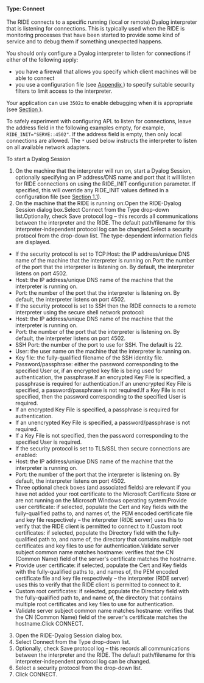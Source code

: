 



#### Type: Connect


The RIDE connects to a specific running (local or remote) Dyalog interpreter that is listening for connections. This is typically used when the RIDE is monitoring processes that have been started to provide some kind of service and to debug them if something unexpected happens.



You should only configure a Dyalog interpreter to listen for connections if either of the following apply:

- you have a firewall that allows you specify which client machines will be able to connect
- you use a configuration file (see [Appendix ](sample_configuration_file.md#)) to specify suitable security filters to limit access to the interpreter.

Your application can use `3502⌶` to enable debugging when it is appropriate (see [Section ](3502_ibeam_ride.md#)).


To safely experiment with configuring APL to listen for connections, leave the address field in the following examples empty, for example, `RIDE_INIT="SERVE::4502"`. If the address field is empty, then only local connections are allowed. The `*` used below instructs the interpreter to listen on all available network adapters.



To start a Dyalog Session

1. On the machine that the interpreter will run on, start a Dyalog Session, optionally specifying an IP address/DNS name and port that it will listen for RIDE connections on using the RIDE_INIT configuration parameter. If specified, this will override any RIDE_INIT values defined in a configuration file (see [Section 1.1](configuration_ini_file.md#)).
2. On the machine that the RIDE is running on:Open the RIDE-Dyalog Session dialog box.Select Connect from the Type drop-down list.Optionally, check Save protocol log – this  records all communications between the interpreter and the RIDE. The default path/filename for this interpreter‑independent protocol log can be changed.Select a security protocol from the drop-down list.
The type-dependent information fields are displayed.
- If the security protocol is set to TCP:Host: the IP address/unique DNS name of the machine that the interpreter is running on.Port: the number of the port that the interpreter is listening on. By default, the interpreter listens on port 4502.
- Host: the IP address/unique DNS name of the machine that the interpreter is running on.
- Port: the number of the port that the interpreter is listening on. By default, the interpreter listens on port 4502.
- If the security protocol is set to SSH then the RIDE connects to a remote interpreter using the secure shell network protocol:
- Host: the IP address/unique DNS name of the machine that the interpreter is running on.
- Port: the number of the port that the interpreter is listening on. By default, the interpreter listens on port 4502.
- SSH Port: the number of the port to use for SSH. The default is 22.
- User: the user name on the machine that the interpreter is running on.
- Key file: the fully-qualified filename of the SSH identity file.
- Password/passphrase: either the password corresponding to the specified User or, if an encrypted key file is being used for authentication, the passphrase.If an encrypted Key File is specified, a passphrase is required for authentication.If an unencrypted Key File is specified, a password/passphrase is not required.If a Key File is not specified, then the password corresponding to the specified User is required.
- If an encrypted Key File is specified, a passphrase is required for authentication.
- If an unencrypted Key File is specified, a password/passphrase is not required.
- If a Key File is not specified, then the password corresponding to the specified User is required.
- If the security protocol is set to TLS/SSL then secure connections are enabled:
- Host: the IP address/unique DNS name of the machine that the interpreter is running on.
- Port: the number of the port that the interpreter is listening on. By default, the interpreter listens on port 4502.
- Three optional check boxes (and associated fields) are relevant if you have not added your root certificate to the Microsoft Certificate Store or are not running on the Microsoft Windows operating system:Provide user certificate: if selected, populate the Cert and Key fields with the fully-qualified paths to, and names of, the PEM encoded certificate file and key file respectively – the interpreter (RIDE server) uses this to verify that the RIDE client is permitted to connect to it.Custom root certificates: if selected, populate the Directory field with the fully-qualified path to, and name of, the directory that contains multiple root certificates and key files to use for authentication.Validate server subject common name matches hostname: verifies that the CN (Common Name) field of the server's certificate matches the hostname.
- Provide user certificate: if selected, populate the Cert and Key fields with the fully-qualified paths to, and names of, the PEM encoded certificate file and key file respectively – the interpreter (RIDE server) uses this to verify that the RIDE client is permitted to connect to it.
- Custom root certificates: if selected, populate the Directory field with the fully-qualified path to, and name of, the directory that contains multiple root certificates and key files to use for authentication.
- Validate server subject common name matches hostname: verifies that the CN (Common Name) field of the server's certificate matches the hostname.Click CONNECT.
3. Open the RIDE-Dyalog Session dialog box.
4. Select Connect from the Type drop-down list.
5. Optionally, check Save protocol log – this  records all communications between the interpreter and the RIDE. The default path/filename for this interpreter‑independent protocol log can be changed.
6. Select a security protocol from the drop-down list.
7. Click CONNECT.




